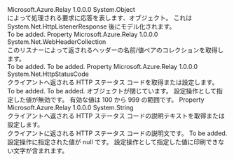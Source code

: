 <Type Name="RelayedHttpListenerResponse" FullName="Microsoft.Azure.Relay.RelayedHttpListenerResponse">
  <TypeSignature Language="C#" Value="public sealed class RelayedHttpListenerResponse" />
  <TypeSignature Language="ILAsm" Value=".class public auto ansi sealed beforefieldinit RelayedHttpListenerResponse extends System.Object" />
  <TypeSignature Language="DocId" Value="T:Microsoft.Azure.Relay.RelayedHttpListenerResponse" />
  <TypeSignature Language="VB.NET" Value="Public NotInheritable Class RelayedHttpListenerResponse" />
  <TypeSignature Language="F#" Value="type RelayedHttpListenerResponse = class" />
  <AssemblyInfo>
    <AssemblyName>Microsoft.Azure.Relay</AssemblyName>
    <AssemblyVersion>1.0.0.0</AssemblyVersion>
  </AssemblyInfo>
  <Base>
    <BaseTypeName>System.Object</BaseTypeName>
  </Base>
  <Interfaces />
  <Docs>
    <summary>
            によって処理される要求に応答を表します、<see cref="T:Microsoft.Azure.Relay.HybridConnectionListener" />オブジェクト。
            これは System.Net.HttpListenerResponse 後にモデル化されます。
            </summary>
    <remarks>To be added.</remarks>
  </Docs>
  <Members>
    <Member MemberName="Headers">
      <MemberSignature Language="C#" Value="public System.Net.WebHeaderCollection Headers { get; }" />
      <MemberSignature Language="ILAsm" Value=".property instance class System.Net.WebHeaderCollection Headers" />
      <MemberSignature Language="DocId" Value="P:Microsoft.Azure.Relay.RelayedHttpListenerResponse.Headers" />
      <MemberSignature Language="VB.NET" Value="Public ReadOnly Property Headers As WebHeaderCollection" />
      <MemberSignature Language="F#" Value="member this.Headers : System.Net.WebHeaderCollection" Usage="Microsoft.Azure.Relay.RelayedHttpListenerResponse.Headers" />
      <MemberType>Property</MemberType>
      <AssemblyInfo>
        <AssemblyName>Microsoft.Azure.Relay</AssemblyName>
        <AssemblyVersion>1.0.0.0</AssemblyVersion>
      </AssemblyInfo>
      <ReturnValue>
        <ReturnType>System.Net.WebHeaderCollection</ReturnType>
      </ReturnValue>
      <Docs>
        <summary>
            このリスナーによって返されるヘッダーの名前/値ペアのコレクションを取得します。
            </summary>
        <value>To be added.</value>
        <remarks>To be added.</remarks>
      </Docs>
    </Member>
    <Member MemberName="StatusCode">
      <MemberSignature Language="C#" Value="public System.Net.HttpStatusCode StatusCode { get; set; }" />
      <MemberSignature Language="ILAsm" Value=".property instance valuetype System.Net.HttpStatusCode StatusCode" />
      <MemberSignature Language="DocId" Value="P:Microsoft.Azure.Relay.RelayedHttpListenerResponse.StatusCode" />
      <MemberSignature Language="VB.NET" Value="Public Property StatusCode As HttpStatusCode" />
      <MemberSignature Language="F#" Value="member this.StatusCode : System.Net.HttpStatusCode with get, set" Usage="Microsoft.Azure.Relay.RelayedHttpListenerResponse.StatusCode" />
      <MemberType>Property</MemberType>
      <AssemblyInfo>
        <AssemblyName>Microsoft.Azure.Relay</AssemblyName>
        <AssemblyVersion>1.0.0.0</AssemblyVersion>
      </AssemblyInfo>
      <ReturnValue>
        <ReturnType>System.Net.HttpStatusCode</ReturnType>
      </ReturnValue>
      <Docs>
        <summary>クライアントへ返される HTTP ステータス コードを取得または設定します。</summary>
        <value>To be added.</value>
        <remarks>To be added.</remarks>
        <exception cref="T:System.ObjectDisposedException">オブジェクトが閉じています。</exception>
        <exception cref="T:System.Net.ProtocolViolationException">設定操作として指定した値が無効です。 有効な値は 100 から 999 の範囲です。</exception>
      </Docs>
    </Member>
    <Member MemberName="StatusDescription">
      <MemberSignature Language="C#" Value="public string StatusDescription { get; set; }" />
      <MemberSignature Language="ILAsm" Value=".property instance string StatusDescription" />
      <MemberSignature Language="DocId" Value="P:Microsoft.Azure.Relay.RelayedHttpListenerResponse.StatusDescription" />
      <MemberSignature Language="VB.NET" Value="Public Property StatusDescription As String" />
      <MemberSignature Language="F#" Value="member this.StatusDescription : string with get, set" Usage="Microsoft.Azure.Relay.RelayedHttpListenerResponse.StatusDescription" />
      <MemberType>Property</MemberType>
      <AssemblyInfo>
        <AssemblyName>Microsoft.Azure.Relay</AssemblyName>
        <AssemblyVersion>1.0.0.0</AssemblyVersion>
      </AssemblyInfo>
      <ReturnValue>
        <ReturnType>System.String</ReturnType>
      </ReturnValue>
      <Docs>
        <summary>クライアントへ返される HTTP ステータス コードの説明テキストを取得または設定します。</summary>
        <value>クライアントに返される HTTP ステータス コードの説明文です。</value>
        <remarks>To be added.</remarks>
        <exception cref="T:System.ArgumentNullException">設定操作に指定された値が null です。</exception>
        <exception cref="T:System.ArgumentException">設定操作として指定した値に印刷できない文字が含まれます。</exception>
      </Docs>
    </Member>
  </Members>
</Type>